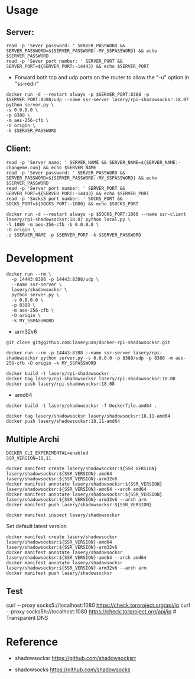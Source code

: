 # Usage

## Server:
```
read -p 'Sever password: ' SERVER_PASSWORD && SERVER_PASSWORD=${SERVER_PASSWORD:-MY_SSPASSWORD} && echo $SERVER_PASSWORD
read -p 'Sever port number: ' SERVER_PORT && SERVER_PORT=${SERVER_PORT:-14443} && echo $SERVER_PORT
```

* Forward both tcp and udp ports on the router to allow the "-u" option in "ss-redir"
```
docker run -d --restart always -p $SERVER_PORT:8388 -p $SERVER_PORT:8388/udp --name ssr-server lasery/rpi-shadowsocksr:18.07 python server.py \
-s 0.0.0.0 \
-p 8388 \
-m aes-256-cfb \
-O origin \
-k $SERVER_PASSWORD
```

## Client:
```
read -p 'Server name: ' SERVER_NAME && SERVER_NAME=${SERVER_NAME:-changeme.com} && echo $SERVER_NAME
read -p 'Sever password: ' SERVER_PASSWORD && SERVER_PASSWORD=${SERVER_PASSWORD:-MY_SSPASSWORD} && echo $SERVER_PASSWORD
read -p 'Server port number: ' SERVER_PORT && SERVER_PORT=${SERVER_PORT:-14443} && echo $SERVER_PORT
read -p 'Socks5 port number: ' SOCKS_PORT && SOCKS_PORT=${SOCKS_PORT:-1080} && echo $SOCKS_PORT

docker run -d --restart always -p $SOCKS_PORT:1080 --name ssr-client lasery/rpi-shadowsocksr:18.07 python local.py \
-l 1080 -m aes-256-cfb -b 0.0.0.0 \
-O origin \
-s $SERVER_NAME -p $SERVER_PORT -k $SERVER_PASSWORD
```

# Development
```
docker run --rm \
  -p 14443:8388 -p 14443:8388/udp \
  --name ssr-server \
  lasery/shadowsocksr \
  python server.py \
  -s 0.0.0.0 \
  -p 8388 \
  -m aes-256-cfb \
  -O origin \
  -k MY_SSPASSWORD
```

- arm32v6
```
git clone git@github.com:laseryuan/docker-rpi-shadowsocksr.git

docker run --rm -p 14443:8388 --name ssr-server lasery/rpi-shadowsocksr python server.py -s 0.0.0.0 -p 8388/udp -p 8388 -m aes-256-cfb -O origin -k MY_SSPASSWORD

docker build -t lasery/rpi-shadowsocksr .
docker tag lasery/rpi-shadowsocksr lasery/rpi-shadowsocksr:18.08
docker push lasery/rpi-shadowsocksr:18.08
```

- amd64
```
docker build -t lasery/shadowsocksr -f Dockerfile.amd64 .

docker tag lasery/shadowsocksr lasery/shadowsocksr:18.11-amd64
docker push lasery/shadowsocksr:18.11-amd64
```

## Multiple Archi
```
DOCKER_CLI_EXPERIMENTAL=enabled
SSR_VERSION=18.11

docker manifest create lasery/shadowsocksr:${SSR_VERSION} lasery/shadowsocksr:${SSR_VERSION}-amd64 lasery/shadowsocksr:${SSR_VERSION}-arm32v6
docker manifest annotate lasery/shadowsocksr:${SSR_VERSION} lasery/shadowsocksr:${SSR_VERSION}-amd64 --arch amd64
docker manifest annotate lasery/shadowsocksr:${SSR_VERSION} lasery/shadowsocksr:${SSR_VERSION}-arm32v6 --arch arm
docker manifest push lasery/shadowsocksr:${SSR_VERSION}

docker manifest inspect lasery/shadowsocksr
```

Set default latest version
```
docker manifest create lasery/shadowsocksr lasery/shadowsocksr:${SSR_VERSION}-amd64 lasery/shadowsocksr:${SSR_VERSION}-arm32v6
docker manifest annotate lasery/shadowsocksr lasery/shadowsocksr:${SSR_VERSION}-amd64 --arch amd64
docker manifest annotate lasery/shadowsocksr lasery/shadowsocksr:${SSR_VERSION}-arm32v6 --arch arm
docker manifest push lasery/shadowsocksr
```
## Test
curl --proxy socks5://localhost:1080 https://check.torproject.org/api/ip
curl --proxy socks5h://localhost:1080 https://check.torproject.org/api/ip # Transparent DNS

# Reference
- shadowsocksr
https://github.com/shadowsocksrr

- shadowsocks
https://github.com/shadowsocks

